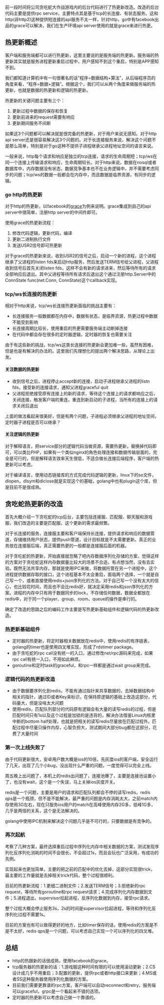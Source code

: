 <!---
title: golang http和tcp的热更新
date: 2018-10-15 21:08
category: 系统编程
tags: golang, tcp
-->

前一段时间将公司贪吃蛇大作战游戏内的后台代码进行了热更新改造。改造的后台代码主要是提供rpc service，主要特点其是基于tcp的长连接、有状态服务。这和http(非http2)这种提供短连接的api服务不太一样，针对http，go中有facebook出品的grace可以解决，我们在生产环境api server使用的就是grace来进行热更。

## 热更新概述
客户端和服务端都可以进行热更新，这里主要说的是服务端的热更新。服务端的热更新其实就是服务进程更新重启过程中，用户感知不到这个重启，特别是APP感知不到。

我们都知道计算机中有一句很著名的话“程序=数据结构+算法”，从后端程序员的角度来看，“程序=数据+逻辑”。根据这个，我们可以从两个角度来做服务端的热更新，也就是数据的热更新和逻辑的热更新。

热更新的关键问题主要有三个：
1. 更新过程中数据的保存和恢复
2. 更新前进来的request需要有响应
3. 更新期间服务不间断

如果这3个问题都可以解决就是很完备的热更新，对于用户来说无感知。对于http api server还是很容易解决这3个问题的。对于长连接服务来说，解决这个问题不是那么简单，特别是对于go这种不提供子进程继承父进程地址空间的语言来说。

一般来说，http每个请求和响应是独立的tcp连接，请求的生命周期短；tcp/ws在同一个连接上传输请求和响应，生命周期较长。对于http来说，数据在nosql或者数据库中，内存数据没有状态，数据竞争基本也不在业务逻辑中，并不需要考虑同步的问题；tcp/ws的数据一般都会在内存中，而且数据是临界资源，有同步的逻辑。

### go http的热更新
对于http的热更新，以facebook的[grace](https://github.com/facebookgo/grace)为例来说明。grace集成到自己的api server中很简单，注册http server的中间件即可。

使用grace的热更新流程：
1. 修改代码逻辑，更新代码，编译
2. 更新二进制执行文件
3. 发送USR2信号即可热更新

对于grace的热更新来说，收到USR2的信号之后，启动一个新的进程，这个进程继承了父进程的listen fds来启动http服务，然后发送TERM信号给父进程，父进程收到信号后首先关闭listen fds，这样不会有新的请求进来，然后等待所有的请求全部响应后退出。其中父进程等待所有请求后退出这个通过注册http.Server中的ConnState func(net.Conn, ConnState)这个callback实现。

### tcp/ws长连接的热更新
相对于http来说，tcp/ws长连接热更新面临的挑战主要有：
+ 长连接服务一般数据都在内存中，数据有状态，是临界资源，热更过程中数据不能受到影响
+ 长连接周期比较长，使用重启的热更需要服务端主动断掉连接
+ 在代码中都会存在很多的定时器逻辑，定时器的恢复也需要关注

由于有这些新的挑战，tcp/ws这类长连接的热更新会更加难一些，虽然有困难，但是也是有解决的办法的。这里我们先理想化的提出两个解决思路，从理论上出发。

#### 关注数据的热更新
+ 收到信号之后，进程停止accept新的连接，启动子进程继承父进程的listn fds，接受新的连接请求，通知父进程graceful quit
+ 父进程拒绝接受原有连接上的新的请求，等待这个连接上的请求都响应之后，关闭连接，触发客户端的重连，重连到新启动的子进程，当所有的连接上的请求关闭后退出

上面的做法看起来很美好，但是有两个问题，子进程必须继承父进程的地址空间，定时器子进程是否可以继承？

#### 关注逻辑的热更新
对于解释语言，把service部分的逻辑代码当做资源，需要热更新，替换掉代码即可，可以类比PHP，如果有一个类似nginx的角色处理连接和数据传输层面的，完全是可行的，但是解释语言效率天生很低，不适合做长连接后端程序，客户端的热更新可以考虑。

对于编译语言，使用动态链接库的方式完成代码逻辑的更新，linux下的so文件，dlopen，dlsym和dlclose就是实现这个的基础，golang中也有plugin这个库，但是目前不是很成熟。

## 贪吃蛇热更新的改造
首先大概介绍一下贪吃蛇的tcp后台，主要包括连接服、匹配服、聊天服和游戏服，我们改造的主要是匹配服，这个更新的需求最频繁。

对于长连接的服务，连接服主要和客户端保持长连接，提供请求和响应的数据管道，存储维持用户状态，提供push管道，设计目标就是不太需要更新。真正的业务放在连接服后端，真正需要热更的一般都是连接服后面的机器。

对于贪吃蛇的热更新，开始直接就忽略了吧内存数据序列化存储的方案，觉得这样的方案对于贪吃蛇这样内存数据量比较大的场景不合适，有点想当然，没有去实验。既然无法共享内存，那就是使用IPC来做，将数据托管在另一个进程中，这个进程提供数据存取的接口，这个进程基本不太会重启，面临两个选择，一个就是自己写一个，或者直接使用redis+json序列化的方法。对于自己写一个没有太大的信心，也比较花时间，而且也不会比redis好，就决定采用redis和json序列化的方案。进程的内存中只有用于数据同步的lock，不存储任何数据，数据全都放在redis中，对于同一个player、group、room、queue的操作是串行的。

确定了改造的思路之后的编码工作主要是写热更新基础组件和逻辑代码的热更新改造。

### 热更新基础组件
+ 定时器的热更新，将定时器相关数据放在redis中，使用redis的有序链表，golang的timer也是使用四叉堆实现，形成了rdstimer package。
+ 由于贪吃蛇的rpc call没有统一的入口，通过修改net/rpc源码来完成，如果rpc call有统一入口，不用如此麻烦。
+ goroutine和定时task的graceful，和rpc一样都是通过wait group来完成。

### 逻辑代码的热更新改造
+ 由于数据要序列化到redis，不能有通过指针来共享数据的，去掉数据结构中相关的指针，通过ID或者Key来标识，在保持原逻辑的基础上改造这部分，代码量大，但是没啥太大问题
+ 使用redis，匹配队列部分的代码原有逻辑会有大量的读写redis的过程，但是匹配时间只有1s以及这个过程是加锁的是违背的，解决办法借鉴Linux内核里中断的bottom half处理，也就是把相关的读写redis尽量放在匹配过程外，匹配过程中尽量只操作内存，心智负担大，测试期间大部分bug都在这部分，花费了大量时间

###  第一次上线失败了
由于代码更新很大，安卓用户数大概是ios的10倍，先灰度ios的客户端，安全运行了几天，出现了几个小bug，没出现什么严重的问题，一度觉得可以完全上线。

周五晚上出问题了，本机上的redis出问题了，连接池爆了，主要是连接池设置小了，也没有wait，这个是一个失误，马上关掉ios灰度开关。

redis是一个问题，主要是用户的请求和匹配队列都会不停的读写redis，redis qps是一个瓶颈，但不是不能解决，最严重的问题是内存消耗太大，之前match内存使用3G左右，现在只服务ios用户的match在高峰使用内存2G多，低峰1G多，几乎是两倍的关系，这个是无法解决的。

golang中使用IPC机制来解决这个问题几乎是不可行的，只要数据是有竞争的。

### 再次起航
考察了几种方案，最终选择重启过程中序列化内存中相关数据的方案，测试发现序列化反序列化消耗的时间不会很长，不会超过1s，而且会玩也广泛采用，有成功的先例。

实现起来也更加简单，主要的把之前的匹配中的优化去掉，这部分实现很trick，最主要的工作量就是去掉相关trick代码，整个过程很顺利。

目前的热更新流程：1.更细二进制文件；2.发送TERM信号；3.拒绝新的rpc request，等待所有goroutine和rpc request请求；4.完成序列化内存数据到文件；5.进程退出，supervisor拉起进程，反序列化数据到内存，接受rpc请求。

整个过程大概会停止服务3s，2s的时间是supervisor拉起进程，等待和序列化反序列化过程不需要1s。

目前的方案也有可以做得更好的地方，比如timer保存的话，使用redis的方案是不是不太好，redis qps是一个问题，可以考虑自己实现一个可以序列化的四叉堆。

## 总结
+ http的热跟新的话很成熟，使用facebook的grace。
+ tcp服务器的热更新的话：1.游戏服这种时间有限的可以使用滚动更新；2.CS设计成几乎不用重启；3.配置的更新，提供rpc或者http接口来更新；4.MS或者SS这种服务器使用序列化数据的方案。
+ 目前我们需要更靠谱的rpc方案，客户端可以自动reconnect和retry，服务端可以graceful，grpc是一个看起来不错的选项。
+ 定时器的热更新可以考虑自己做一个靠谱的。
